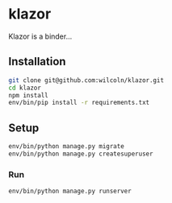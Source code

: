 # klazor
Klazor is a binder...
## Installation
```bash
git clone git@github.com:wilcoln/klazor.git
cd klazor
npm install
env/bin/pip install -r requirements.txt
```

## Setup
```bash
env/bin/python manage.py migrate
env/bin/python manage.py createsuperuser
```
### Run
```bash
env/bin/python manage.py runserver
```
